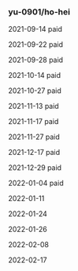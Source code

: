 ### yu-0901/ho-hei

2021-09-14 paid

2021-09-22 paid

2021-09-28 paid

2021-10-14 paid

2021-10-27 paid

2021-11-13 paid

2021-11-17 paid

2021-11-27 paid

2021-12-17 paid

2021-12-29 paid

2022-01-04 paid

2022-01-11

2022-01-24

2022-01-26

2022-02-08

2022-02-17
